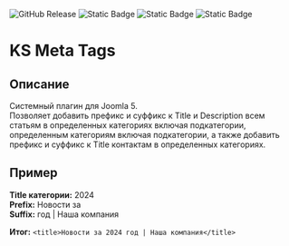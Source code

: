 ![GitHub Release](https://img.shields.io/github/v/release/mediafoks/plg_sys_ksmeta?display_name=release&style=flat-square&color=blue&link=https%3A%2F%2Fgithub.com%2Fmediafoks%2Fplg_sys_ksmeta%2Freleases)
![Static Badge](https://img.shields.io/badge/Joomla-5-orange?style=flat-square&logo=joomla&logoColor=white&link=https%3A%2F%2Fgithub.com%2Fjoomla%2Fjoomla-cms) ![Static Badge](https://img.shields.io/badge/type-plugin-yellow?style=flat-square) ![Static Badge](https://img.shields.io/badge/group-system-violet?style=flat-square)

# KS Meta Tags

## Описание

Системный плагин для Joomla 5.\
Позволяет добавить префикс и суффикс к Title и Description всем статьям в определенных категориях включая подкатегории, определенным категориям включая подкатегории, а также добавить префикс и суффикс к Title контактам в определенных категориях.

## Пример

**Title категории:** 2024\
**Prefix:** Новости за\
**Suffix:** год | Наша компания

**Итог:** `<title>Новости за 2024 год | Наша компания</title>`
